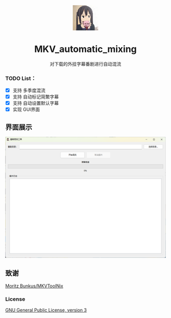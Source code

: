 <div align="center">

<a>
    <img src="./res/logo.jpg" alt="logo" title="logo" width="80"/>
</a>

# MKV_automatic_mixing
对下载的外挂字幕番剧进行自动混流
</div>

### **TODO List**：  
- [x] 支持 多季度混流
- [x] 支持 自动标记简繁字幕
- [x] 支持 自动设置默认字幕
- [x] 实现 GUI界面

## 界面展示

![README](./res/README.png)

## 致谢

[Moritz Bunkus/MKVToolNix](https://gitlab.com/mbunkus/mkvtoolnix)

### License

[GNU General Public License, version 3](LICENSE)
